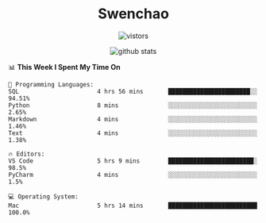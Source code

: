 <h1 align="center">Swenchao</h3>

<p align="center">
  <img src="https://visitor-badge.glitch.me/badge?page_id=Swenchao" alt="vistors" />
</p>

<p align="center">
  <img src="https://github-readme-stats.vercel.app/api?username=Swenchao&count_private=true&show_icons=true&theme=vue-dark&hide_title=true" alt="github stats" />
</p>

<!--START_SECTION:waka-->
📊 **This Week I Spent My Time On** 

```text
💬 Programming Languages: 
SQL                      4 hrs 56 mins       ███████████████████████░░   94.51% 
Python                   8 mins              ░░░░░░░░░░░░░░░░░░░░░░░░░   2.65% 
Markdown                 4 mins              ░░░░░░░░░░░░░░░░░░░░░░░░░   1.46% 
Text                     4 mins              ░░░░░░░░░░░░░░░░░░░░░░░░░   1.38%

🔥 Editors: 
VS Code                  5 hrs 9 mins        ████████████████████████░   98.5% 
PyCharm                  4 mins              ░░░░░░░░░░░░░░░░░░░░░░░░░   1.5%

💻 Operating System: 
Mac                      5 hrs 14 mins       █████████████████████████   100.0%

```


<!--END_SECTION:waka-->
